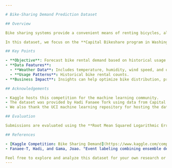 ```yaml
---

# Bike-Sharing Demand Prediction Dataset

## Overview

Bike sharing systems provide a convenient means of renting bicycles, allowing users to pick up and return bikes from various kiosk locations across a city. These systems generate valuable data, including travel duration, departure and arrival locations, and elapsed time. Researchers use this data to study mobility patterns in urban areas.

In this dataset, we focus on the **Capital Bikeshare program in Washington, D.C.** Participants in the Kaggle competition are tasked with predicting bike rental demand by combining historical usage patterns with weather data.

## Key Points

- **Objective**: Forecast bike rental demand based on historical usage and weather information.
- **Data Features**:
  - **Weather Data**: Includes temperature, humidity, wind speed, and other relevant factors.
  - **Usage Patterns**: Historical bike rental counts.
- **Business Impact**: Insights can help optimize bike distribution, pricing strategies, and revenue for bike-sharing providers.

## Acknowledgements

- Kaggle hosts this competition for the machine learning community.
- The dataset was provided by Hadi Fanaee Tork using data from Capital Bikeshare.
- We also thank the UCI machine learning repository for hosting the dataset.

## Evaluation

Submissions are evaluated using the **Root Mean Squared Logarithmic Error (RMSLE)**. The formula for RMSLE is provided in the competition details.

## References

- [Kaggle Competition: Bike Sharing Demand](https://www.kaggle.com/competitions/bike-sharing-demand)
- Fanaee-T, Hadi, and Gama, Joao. "Event labeling combining ensemble detectors and background knowledge." Progress in Artificial Intelligence (2013): pp. 1-15, Springer Berlin Heidelberg.

Feel free to explore and analyze this dataset for your own research or machine learning projects! 🚴‍♂️🔍
---
```

